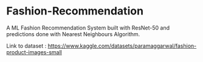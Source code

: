 # Fashion-Recommendation
A ML Fashion Recommendation System built with ResNet-50 and predictions done with Nearest Neighbours Algorithm.

Link to dataset : https://www.kaggle.com/datasets/paramaggarwal/fashion-product-images-small
